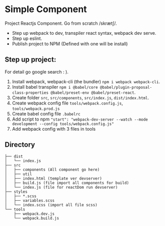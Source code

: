 # Simple Component

Project Reactjs Component. Go from scratch /skrætʃ/.
  - Step up webpack to dev, transpiler react syntax, webpack dev serve.
  - Step up eslint.
  - Publish project to NPM (Defined with one will be install)

## Step up project:

For detail go google search : ).

1. Install webpack, webpack-cli (the bundler) `npm i webpack webpack-cli`. 
2. Install babel transpiler `npm i @babel/core @babel/plugin-proposal-class-properties @babel/preset-env @babel/preset-react`.
3. Create folder `src`, `src/components`, `src/index.js`, `dist/index.html`.
4. Create webpack config file `tools/webpack.config.js`, `tools/webpack.prod.js`
5. Create babel config file `.babelrc`
6. Add script to npm `"start": "webpack-dev-server --watch --mode development --config tools/webpack.config.js"`
7. Add webpack config with 3 files in tools

## Directory

```
├── dist
│   └── index.js
├── src
│   ├── components (All component go here)
│   ├── util
│   ├── index.html (template ver devserver)
│   ├── build.js (file import all components for build)
│   └── index.js (file for reactDom run devserver)
├── styles
│   ├── *.scss
│   ├── variables.scss
│   └── index.scss (import all file scss)
└── tools
    ├── webpack.dev.js
    └── webpack.build.js
```
